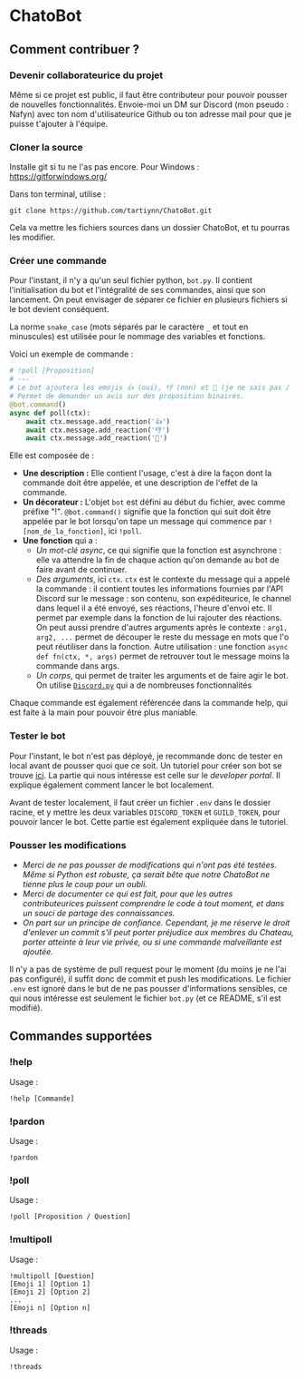 # ChatoBot

## Comment contribuer ?
### Devenir collaborateurice du projet

Même si ce projet est public, il faut être contributeur pour pouvoir pousser de nouvelles fonctionnalités. Envoie-moi un DM sur Discord (mon pseudo : Nafyn) avec ton nom d'utilisateurice Github ou ton adresse mail pour que je puisse t'ajouter à l'équipe.

### Cloner la source

Installe git si tu ne l'as pas encore. Pour Windows : https://gitforwindows.org/

Dans ton terminal, utilise :
```
git clone https://github.com/tartiynn/ChatoBot.git
```
Cela va mettre les fichiers sources dans un dossier ChatoBot, et tu pourras les modifier.

### Créer une commande

Pour l'instant, il n'y a qu'un seul fichier python, ```bot.py```. Il contient l'initialisation du bot et l'intégralité de ses commandes, ainsi que son lancement. On peut envisager de séparer ce fichier en plusieurs fichiers si le bot devient conséquent.

La norme ```snake_case``` (mots séparés par le caractère ```_``` et tout en minuscules) est utilisée pour le nommage des variables et fonctions.

Voici un exemple de commande :
```Python
# !poll [Proposition]
# ---
# Le bot ajoutera les emojis 👍 (oui), 👎 (non) et 🤷 (je ne sais pas / sans avis) pour ne pas avoir a les rechercher.
# Permet de demander un avis sur des proposition binaires.
@bot.command()
async def poll(ctx):
    await ctx.message.add_reaction('👍')
    await ctx.message.add_reaction('👎')
    await ctx.message.add_reaction('🤷')
```

Elle est composée de :
- **Une description :** Elle contient l'usage, c'est à dire la façon dont la commande doit être appelée, et une description de l'effet de la commande.
- **Un décorateur :** L'objet ```bot``` est défini au début du fichier, avec comme préfixe "!". ```@bot.command()``` signifie que la fonction qui suit doit être appelée par le bot lorsqu'on tape un message qui commence par ```![nom_de_la_fonction]```, ici ```!poll```.
- **Une fonction** qui a :
  - *Un mot-clé async*, ce qui signifie que la fonction est asynchrone : elle va attendre la fin de chaque action qu'on demande au bot de faire avant de continuer.
  - *Des arguments*, ici ```ctx```. ```ctx``` est le contexte du message qui a appelé la commande : il contient toutes les informations fournies par l'API Discord sur le message : son contenu, son expéditeurice, le channel dans lequel il a été envoyé, ses réactions, l'heure d'envoi etc. Il permet par exemple dans la fonction de lui rajouter des réactions. On peut aussi prendre d'autres arguments après le contexte : ```arg1, arg2, ...``` permet de découper le reste du message en mots que l'o peut réutiliser dans la fonction. Autre utilisation : une fonction ```async def fn(ctx, *, args)``` permet de retrouver tout le message moins la commande dans args.
  - *Un corps*, qui permet de traiter les arguments et de faire agir le bot. On utilise [```Discord.py```](https://discordpy.readthedocs.io/en/stable/api.html) qui a de nombreuses fonctionnalités

Chaque commande est également référencée dans la commande help, qui est faite à la main pour pouvoir être plus maniable.

### Tester le bot

Pour l'instant, le bot n'est pas déployé, je recommande donc de tester en local avant de pousser quoi que ce soit. Un tutoriel pour créer son bot se trouve [ici](https://realpython.com/how-to-make-a-discord-bot-python/). La partie qui nous intéresse est celle sur le *developer portal*. Il explique également comment lancer le bot localement.

Avant de tester localement, il faut créer un fichier ```.env``` dans le dossier racine, et y mettre les deux variables ```DISCORD_TOKEN``` et ```GUILD_TOKEN```, pour pouvoir lancer le bot. Cette partie est également expliquée dans le tutoriel.

### Pousser les modifications

- *Merci de ne pas pousser de modifications qui n'ont pas été testées. Même si Python est robuste, ça serait bête que notre ChatoBot ne tienne plus le coup pour un oubli.*
- *Merci de documenter ce qui est fait, pour que les autres contributeurices puissent comprendre le code à tout moment, et dans un souci de partage des connaissances.*
- *On part sur un principe de confiance. Cependant, je me réserve le droit d'enlever un commit s'il peut porter préjudice aux membres du Chateau, porter atteinte à leur vie privée, ou si une commande malveillante est ajoutée.*

Il n'y a pas de système de pull request pour le moment (du moins je ne l'ai pas configuré), il suffit donc de commit et push les modifications. Le fichier ```.env``` est ignoré dans le but de ne pas pousser d'informations sensibles, ce qui nous intéresse est seulement le fichier ```bot.py``` (et ce README, s'il est modifié).

## Commandes supportées
### !help
Usage : 
```
!help [Commande]
```

### !pardon
Usage : 
```
!pardon
```

### !poll
Usage : 
```
!poll [Proposition / Question]
```

### !multipoll
Usage : 
```
!multipoll [Question]
[Emoji 1] [Option 1]
[Emoji 2] [Option 2]
...
[Emoji n] [Option n]
```

### !threads
Usage : 
```
!threads
```
